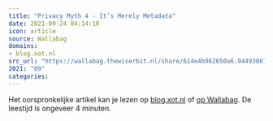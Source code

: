 ```yaml
---
title: "Privacy Myth 4 - It’s Merely Metadata"
date: 2021-09-24 04:14:10
icon: article
source: Wallabag
domains:
- blog.xot.nl
src_url: "https://wallabag.thewiserbit.nl/share/614e4b962650a6.94493067"
2021: "09"
categories:
---
```

Het oorspronkelijke artikel kan je lezen op [blog.xot.nl](https://blog.xot.nl/2021/09/23/privacy-myth-4-it-s-merely-metadata/index.html) of [op Wallabag](https://wallabag.thewiserbit.nl/share/614e4b962650a6.94493067). De leestijd is ongeveer 4 minuten.